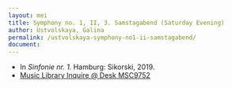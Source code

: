 ```yaml
---
layout: mei
title: Symphony no. 1, II, 3. Samstagabend (Saturday Evening)
author: Ustvolskaya, Galina
permalink: /ustvolskaya-symphony-no1-ii-samstagabend/
document:
---
```


- In *Sinfonie nr. 1.* Hamburg: Sikorski, 2019.
- <a href="https://tufts.primo.exlibrisgroup.com/permalink/01TUN_INST/1kc9gia/alma991018728033303851" target="_blank">Music Library Inquire @ Desk MSC9752</a>
